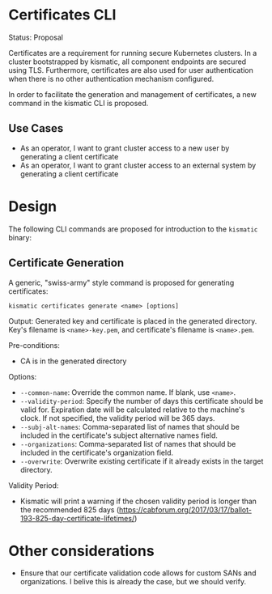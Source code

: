 # Certificates CLI

Status: Proposal

Certificates are a requirement for running secure Kubernetes clusters. In a cluster bootstrapped by kismatic, all component endpoints are secured using TLS. Furthermore, certificates are also used for user authentication when there is no other authentication mechanism configured.

In order to facilitate the generation and management of certificates, a new command in the kismatic CLI is proposed.

## Use Cases
* As an operator, I want to grant cluster access to a new user by generating a client certificate
* As an operator, I want to grant cluster access to an external system by generating a client certificate

# Design

The following CLI commands are proposed for introduction to the `kismatic` binary:

## Certificate Generation
A generic, "swiss-army" style command is proposed for generating certificates:

```
kismatic certificates generate <name> [options]
```

Output: Generated key and certificate is placed in the generated directory. Key's filename is `<name>-key.pem`, and certificate's filename is `<name>.pem`.

Pre-conditions:
* CA is in the generated directory

Options:
* `--common-name`: Override the common name. If blank, use `<name>`.
* `--validity-period`: Specify the number of days this certificate should be valid for. Expiration date will be calculated relative to the machine's clock. If not specified, the validity period will be 365 days.
* `--subj-alt-names`: Comma-separated list of names that should be included in the certificate's subject alternative names field.
* `--organizations`: Comma-separated list of names that should be included in the certificate's organization field.
* `--overwrite`: Overwrite existing certificate if it already exists in the target directory.

Validity Period:
* Kismatic will print a warning if the chosen validity period is longer than the recommended 825 days (https://cabforum.org/2017/03/17/ballot-193-825-day-certificate-lifetimes/)

# Other considerations
* Ensure that our certificate validation code allows for custom SANs and organizations. I belive this
is already the case, but we should verify.